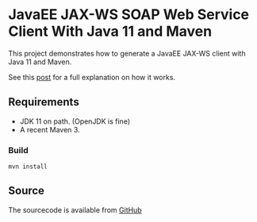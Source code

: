 # JavaEE JAX-WS SOAP Web Service Client With Java 11 and Maven 

This project demonstrates how to generate a JavaEE JAX-WS client with Java 11 and Maven.

See this [post](https://sorenpoulsen.com/jax-ws-soap-web-service-client-for-java-11-with-maven) for a full explanation 
on how it works.

## Requirements

* JDK 11 on path. (OpenJDK is fine)
* A recent Maven 3.

### Build

`mvn install`

## Source

The sourcecode is available from [GitHub](https://github.com/SorenPoulsen/jaxws-client-with-java-11)
